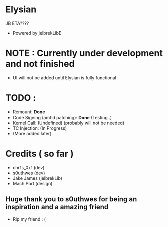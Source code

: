# Elysian
JB ETA????

- Powered by jelbrekLibE

# NOTE : Currently under development and not finished

- UI will not be added until Elysian is fully functional


# TODO :
- Remount: **Done**
- Code Signing (amfid patching): **Done** (Testing..)
- Kernel Call: (Undefined) (probably will not be needed)
- TC Injection: (In Progress)
- (More added later) 

# Credits ( so far )
- chr1s_0x1 (dev)
- s0uthwes (dev)
- Jake James (jelbrekLib)
- Mach Port (design)

## Huge thank you to s0uthwes for being an inspiration and a amazing friend
- Rip my friend : (
